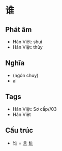 # 谁

## Phát âm
* Hán Việt: shuí
* Hán Việt: thùy

## Nghĩa
* (ngôn chuy)
* ai

## Tags
* Hán Việt: Sơ cấp//03
* Hán Việt

## Cấu trúc
* 谁 = [言](言.md) [隹](隹.md)

<script>window.HANZI_FIELD='谁';</script>